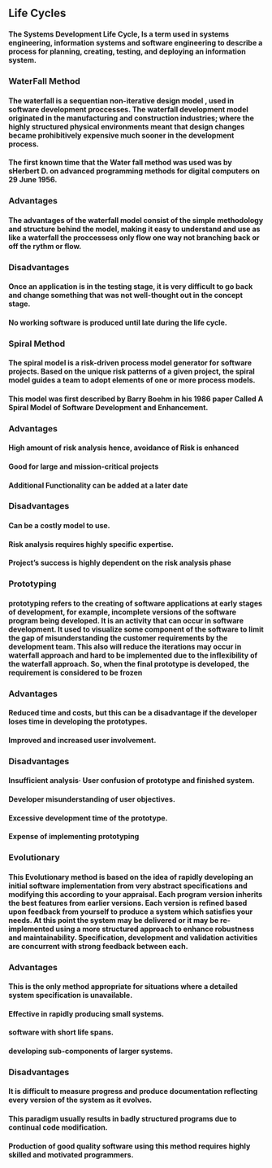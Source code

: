 ## Life Cycles

#### The Systems Development Life Cycle, Is a term used in systems engineering, information systems and software engineering to describe a process for planning, creating, testing, and deploying an information system. 

### WaterFall Method 

#### The waterfall is a sequentian non-iterative design model , used in software development proccesses. The waterfall development model originated in the manufacturing and construction industries; where the highly structured physical environments meant that design changes became prohibitively expensive much sooner in the development process.

#### The first known time that the Water fall method was used was by sHerbert D. on advanced programming methods for digital computers on 29 June 1956.

### Advantages
#### The advantages of the waterfall model consist of the simple methodology and structure behind the model, making it easy to understand and use as like a waterfall the proccessess only flow one way not branching back or off the rythm or flow.

### Disadvantages
#### Once an application is in the testing stage, it is very difficult to go back and change something that was not well-thought out in the concept stage.

#### No working software is produced until late during the life cycle.


### Spiral Method

#### The spiral model is a risk-driven process model generator for software projects. Based on the unique risk patterns of a given project, the spiral model guides a team to adopt elements of one or more process models.

#### This model was first described by Barry Boehm in his 1986 paper Called A Spiral Model of Software Development and Enhancement.

### Advantages 

#### High amount of risk analysis hence, avoidance of Risk is enhanced
#### Good for large and mission-critical projects
#### Additional Functionality can be added at a later date

### Disadvantages

#### Can be a costly model to use.
#### Risk analysis requires highly specific expertise.
#### Project’s success is highly dependent on the risk analysis phase


### Prototyping 

#### prototyping refers to the creating of software applications at early stages of development, for example, incomplete versions of the software program being developed. It is an activity that can occur in software development. It used to visualize some component of the software to limit the gap of misunderstanding the customer requirements by the development team. This also will reduce the iterations may occur in waterfall approach and hard to be implemented due to the inflexibility of the waterfall approach. So, when the final prototype is developed, the requirement is considered to be frozen

### Advantages

#### Reduced time and costs, but this can be a disadvantage if the developer loses time in developing the prototypes.
#### Improved and increased user involvement.

### Disadvantages 

#### Insufficient analysis· User confusion of prototype and finished system.
#### Developer misunderstanding of user objectives.
#### Excessive development time of the prototype.
#### Expense of implementing prototyping


### Evolutionary 

#### This Evolutionary method is based on the idea of rapidly developing an initial software implementation from very abstract specifications and modifying this according to your appraisal. Each program version inherits the best features from earlier versions. Each version is refined based upon feedback from yourself to produce a system which satisfies your needs. At this point the system may be delivered or it may be re-implemented using a more structured approach to enhance robustness and maintainability. Specification, development and validation activities are concurrent with strong feedback between each.

### Advantages 

#### This is the only method appropriate for situations where a detailed system specification is unavailable. 
#### Effective in rapidly producing small systems.
#### software with short life spans.
#### developing sub-components of larger systems.

### Disadvantages 

#### It is difficult to measure progress and produce documentation reflecting every version of the system as it evolves. 
#### This paradigm usually results in badly structured programs due to continual code modification. 
#### Production of good quality software using this method requires highly skilled and motivated programmers.
